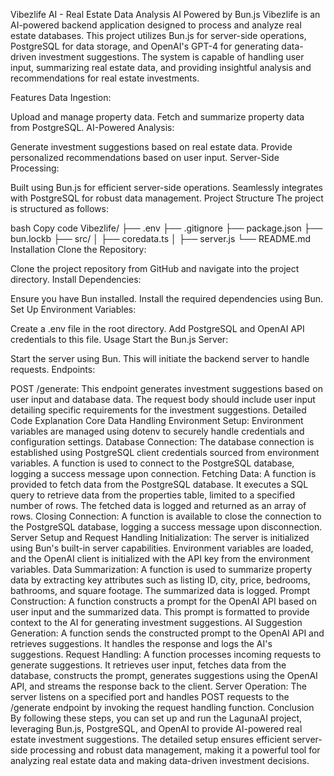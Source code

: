 Vibezlife AI - Real Estate Data Analysis AI Powered by Bun.js
Vibezlife is an AI-powered backend application designed to process and analyze real estate databases. This project utilizes Bun.js for server-side operations, PostgreSQL for data storage, and OpenAI's GPT-4 for generating data-driven investment suggestions. The system is capable of handling user input, summarizing real estate data, and providing insightful analysis and recommendations for real estate investments.

Features
Data Ingestion:

Upload and manage property data.
Fetch and summarize property data from PostgreSQL.
AI-Powered Analysis:

Generate investment suggestions based on real estate data.
Provide personalized recommendations based on user input.
Server-Side Processing:

Built using Bun.js for efficient server-side operations.
Seamlessly integrates with PostgreSQL for robust data management.
Project Structure
The project is structured as follows:

bash
Copy code
Vibezlife/
├── .env
├── .gitignore
├── package.json
├── bun.lockb
├── src/
│   ├── coredata.ts
│   ├── server.js
└── README.md
Installation
Clone the Repository:

Clone the project repository from GitHub and navigate into the project directory.
Install Dependencies:

Ensure you have Bun installed. Install the required dependencies using Bun.
Set Up Environment Variables:

Create a .env file in the root directory. Add PostgreSQL and OpenAI API credentials to this file.
Usage
Start the Bun.js Server:

Start the server using Bun. This will initiate the backend server to handle requests.
Endpoints:

POST /generate:
This endpoint generates investment suggestions based on user input and database data.
The request body should include user input detailing specific requirements for the investment suggestions.
Detailed Code Explanation
Core Data Handling
Environment Setup:
Environment variables are managed using dotenv to securely handle credentials and configuration settings.
Database Connection:
The database connection is established using PostgreSQL client credentials sourced from environment variables.
A function is used to connect to the PostgreSQL database, logging a success message upon connection.
Fetching Data:
A function is provided to fetch data from the PostgreSQL database. It executes a SQL query to retrieve data from the properties table, limited to a specified number of rows.
The fetched data is logged and returned as an array of rows.
Closing Connection:
A function is available to close the connection to the PostgreSQL database, logging a success message upon disconnection.
Server Setup and Request Handling
Initialization:
The server is initialized using Bun's built-in server capabilities.
Environment variables are loaded, and the OpenAI client is initialized with the API key from the environment variables.
Data Summarization:
A function is used to summarize property data by extracting key attributes such as listing ID, city, price, bedrooms, bathrooms, and square footage. The summarized data is logged.
Prompt Construction:
A function constructs a prompt for the OpenAI API based on user input and the summarized data. This prompt is formatted to provide context to the AI for generating investment suggestions.
AI Suggestion Generation:
A function sends the constructed prompt to the OpenAI API and retrieves suggestions. It handles the response and logs the AI's suggestions.
Request Handling:
A function processes incoming requests to generate suggestions. It retrieves user input, fetches data from the database, constructs the prompt, generates suggestions using the OpenAI API, and streams the response back to the client.
Server Operation:
The server listens on a specified port and handles POST requests to the /generate endpoint by invoking the request handling function.
Conclusion
By following these steps, you can set up and run the LagunaAI project, leveraging Bun.js, PostgreSQL, and OpenAI to provide AI-powered real estate investment suggestions. The detailed setup ensures efficient server-side processing and robust data management, making it a powerful tool for analyzing real estate data and making data-driven investment decisions.





